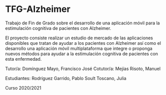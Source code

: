 # TFG-Alzheimer
Trabajo de Fin de Grado sobre el desarrollo de una aplicación móvil para la estimulación cognitiva de pacientes con Alzheimer.

El proyecto consiste realizar un estudio de mercado de las aplicaciones disponibles que tratan de ayudar a los pacientes con Alzheimer así como el desarrollo una aplicación móvil
multiplataforma que integre o proponga nuevos métodos para ayudar a la estimulación cognitiva de pacientes con esta enfermedad.

Tutor/a: Domínguez Mayo, Francisco José
Cotutor/a: Mejías Risoto, Manuel

Estudiantes: Rodríguez Garrido, Pablo
             Soult Toscano, Julia

Curso 2020/2021
